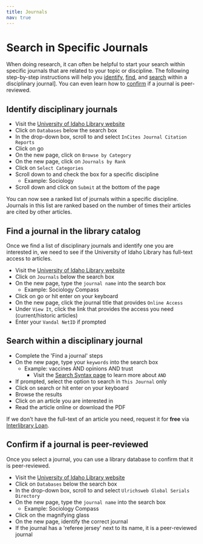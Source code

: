 ```yaml
---
title: Journals
nav: true
---
```

# Search in Specific Journals

When doing research, it can often be helpful to start your search within specific journals that are related to your topic or discipline. The following step-by-step instructions will help you [identify](#identify-disciplinary-journals), [find](#find-a-journal-in-the-library-catalog), and [search](#search-within-a-disciplinary-journal) within a disciplinary journal]. You can even learn how to [confirm](#confirm-if-a-journal-is-peer-reviewed) if a journal is peer-reviewed.

## Identify disciplinary journals
* Visit the <a href="https://www.lib.uidaho.edu/" target="_blank">University of Idaho Library website</a>
* Click on `Databases` below the search box
* In the drop-down box, scroll to and select `InCites Journal Citation Reports`
* Click on go
* On the new page, click on `Browse by Category`
* On the new page, click on `Journals by Rank`
* Click on `Select Categories`
* Scroll down to and check the box for a specific discipline
  * Example: Sociology
* Scroll down and click on `Submit` at the bottom of the page

You can now see a ranked list of journals within a specific discipline. Journals in this list are ranked based on the number of times their articles are cited by other articles.

## Find a journal in the library catalog
Once we find a list of disciplinary journals and identify one you are interested in, we need to see if the University of Idaho Library has full-text access to articles.

* Visit the <a href="https://www.lib.uidaho.edu/" target="_blank">University of Idaho Library website</a>
* Click on `Journals` below the search box
* On the new page, type the `journal name` into the search box
  * Example: Sociology Compass
* Click on go or hit enter on your keyboard
* On the new page, click the journal title that provides `Online Access`
* Under `View It`, click the link that provides the access you need (current/historic articles)
* Enter your `Vandal NetID` if prompted 

## Search within a disciplinary journal
* Complete the 'Find a journal' steps
* On the new page, type your `keywords` into the search box
  * Example: vaccines AND opinions AND trust
    * Visit the <a href="https://jylisadoney.github.io/soc/1-syntax.html#search-syntax" target="_blank">Search Syntax page</a> to learn more about `AND`
* If prompted, select the option to search in `This Journal` only
* Click on search or hit enter on your keyboard
* Browse the results 
* Click on an article you are interested in
* Read the article online or download the PDF  

If we don't have the full-text of an article you need, request it for **free** via <a href ="https://www.lib.uidaho.edu/services/ill/" target="_blank">Interlibrary Loan</a>.

## Confirm if a journal is peer-reviewed
Once you select a journal, you can use a library database to confirm that it is peer-reviewed.

* Visit the <a href="https://www.lib.uidaho.edu/" target="_blank">University of Idaho Library website</a>
* Click on `Databases` below the search box
* In the drop-down box, scroll to and select `Ulrichsweb Global Serials Directory`
* On the new page, type the `journal name` into the search box
  * Example: Sociology Compass
* Click on the magnifying glass
* On the new page, identify the correct journal
* If the journal has a 'referee jersey' next to its name, it is a peer-reviewed journal
